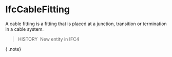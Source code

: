 IfcCableFitting
===============

A cable fitting is a fitting that is placed at a junction, transition or termination in a cable system.

> HISTORY&nbsp; New entity in IFC4

{ .note}
>
